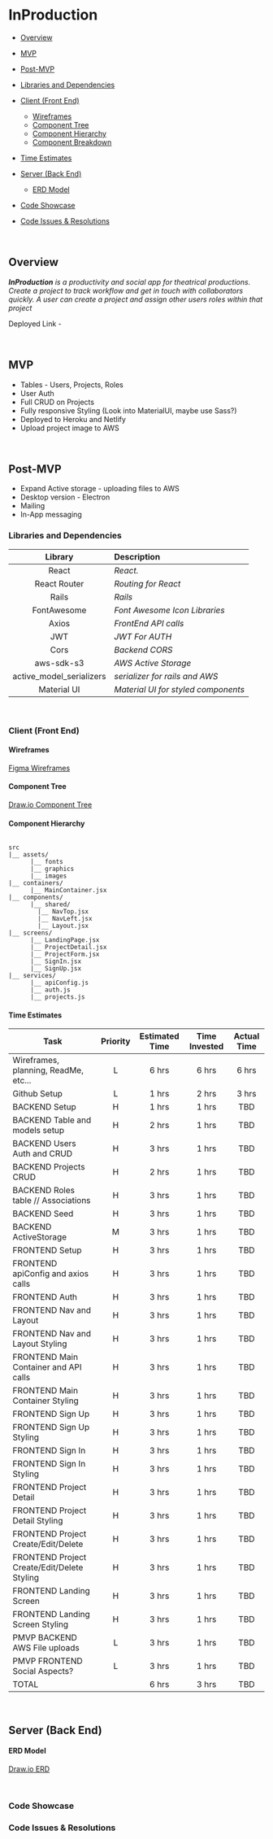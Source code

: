 # InProduction

- [Overview](#overview)
- [MVP](#mvp)
- [Post-MVP](#post-mvp)
- [Libraries and Dependencies](#libraries-and-dependencies)
- [Client (Front End)](#client-front-end)
  - [Wireframes](#wireframes)
  - [Component Tree](#component-tree)
  - [Component Hierarchy](#component-hierarchy)
  - [Component Breakdown](#component-breakdown)
- [Time Estimates](#time-estimates)
- [Server (Back End)](#server-back-end)

  - [ERD Model](#erd-model)

- [Code Showcase](#code-showcase)
- [Code Issues & Resolutions](#code-issues--resolutions)

<br>

## Overview

_**InProduction** is a productivity and social app for theatrical productions. Create a project to track workflow and get in touch with collaborators quickly. A user can create a project and assign other users roles within that project_

Deployed Link -

<br>

## MVP

- Tables - Users, Projects, Roles
- User Auth
- Full CRUD on Projects
- Fully responsive Styling (Look into MaterialUI, maybe use Sass?)
- Deployed to Heroku and Netlify
- Upload project image to AWS

<br>

## Post-MVP

- Expand Active storage - uploading files to AWS
- Desktop version - Electron
- Mailing
- In-App messaging

### Libraries and Dependencies

|         Library          | Description                         |
| :----------------------: | :---------------------------------- |
|          React           | _React._                            |
|       React Router       | _Routing for React_                 |
|          Rails           | _Rails_                             |
|       FontAwesome        | _Font Awesome Icon Libraries_       |
|          Axios           | _FrontEnd API calls_                |
|           JWT            | _JWT For AUTH_                      |
|           Cors           | _Backend CORS_                      |
|        aws-sdk-s3        | _AWS Active Storage_                |
| active_model_serializers | _serializer for rails and AWS_      |
|       Material UI        | _Material UI for styled components_ |

<br>

### Client (Front End)

#### Wireframes

[Figma Wireframes](https://www.figma.com/file/4bN1wZj37GIoflVn7VgPNK/InProduction-Wireframes?node-id=0%3A1)

#### Component Tree

[Draw.io Component Tree](https://drive.google.com/file/d/11xsAV4mPvM3gBP1ncEykgEfVi0u5QC7p/view?usp=sharing)

#### Component Hierarchy

```structure

src
|__ assets/
      |__ fonts
      |__ graphics
      |__ images
|__ containers/
      |__ MainContainer.jsx
|__ components/
      |__ shared/
        |__ NavTop.jsx
        |__ NavLeft.jsx
        |__ Layout.jsx
|__ screens/
      |__ LandingPage.jsx
      |__ ProjectDetail.jsx
      |__ ProjectForm.jsx
      |__ SignIn.jsx
      |__ SignUp.jsx
|__ services/
      |__ apiConfig.js
      |__ auth.js
      |__ projects.js

```

#### Time Estimates

| Task                                        | Priority | Estimated Time | Time Invested | Actual Time |
| ------------------------------------------- | :------: | :------------: | :-----------: | :---------: |
| Wireframes, planning, ReadMe, etc...        |    L     |     6 hrs      |     6 hrs     |    6 hrs    |
| Github Setup                                |    L     |     1 hrs      |     2 hrs     |    3 hrs    |
| BACKEND Setup                               |    H     |     1 hrs      |     1 hrs     |     TBD     |
| BACKEND Table and models setup              |    H     |     2 hrs      |     1 hrs     |     TBD     |
| BACKEND Users Auth and CRUD                 |    H     |     3 hrs      |     1 hrs     |     TBD     |
| BACKEND Projects CRUD                       |    H     |     2 hrs      |     1 hrs     |     TBD     |
| BACKEND Roles table // Associations         |    H     |     3 hrs      |     1 hrs     |     TBD     |
| BACKEND Seed                                |    H     |     3 hrs      |     1 hrs     |     TBD     |
| BACKEND ActiveStorage                       |    M     |     3 hrs      |     1 hrs     |     TBD     |
| FRONTEND Setup                              |    H     |     3 hrs      |     1 hrs     |     TBD     |
| FRONTEND apiConfig and axios calls          |    H     |     3 hrs      |     1 hrs     |     TBD     |
| FRONTEND Auth                               |    H     |     3 hrs      |     1 hrs     |     TBD     |
| FRONTEND Nav and Layout                     |    H     |     3 hrs      |     1 hrs     |     TBD     |
| FRONTEND Nav and Layout Styling             |    H     |     3 hrs      |     1 hrs     |     TBD     |
| FRONTEND Main Container and API calls       |    H     |     3 hrs      |     1 hrs     |     TBD     |
| FRONTEND Main Container Styling             |    H     |     3 hrs      |     1 hrs     |     TBD     |
| FRONTEND Sign Up                            |    H     |     3 hrs      |     1 hrs     |     TBD     |
| FRONTEND Sign Up Styling                    |    H     |     3 hrs      |     1 hrs     |     TBD     |
| FRONTEND Sign In                            |    H     |     3 hrs      |     1 hrs     |     TBD     |
| FRONTEND Sign In Styling                    |    H     |     3 hrs      |     1 hrs     |     TBD     |
| FRONTEND Project Detail                     |    H     |     3 hrs      |     1 hrs     |     TBD     |
| FRONTEND Project Detail Styling             |    H     |     3 hrs      |     1 hrs     |     TBD     |
| FRONTEND Project Create/Edit/Delete         |    H     |     3 hrs      |     1 hrs     |     TBD     |
| FRONTEND Project Create/Edit/Delete Styling |    H     |     3 hrs      |     1 hrs     |     TBD     |
| FRONTEND Landing Screen                     |    H     |     3 hrs      |     1 hrs     |     TBD     |
| FRONTEND Landing Screen Styling             |    H     |     3 hrs      |     1 hrs     |     TBD     |
| PMVP BACKEND AWS File uploads               |    L     |     3 hrs      |     1 hrs     |     TBD     |
| PMVP FRONTEND Social Aspects?               |    L     |     3 hrs      |     1 hrs     |     TBD     |
| TOTAL                                       |          |     6 hrs      |     3 hrs     |     TBD     |

<br>

## Server (Back End)

#### ERD Model

[Draw.io ERD](https://drive.google.com/file/d/1N-NiaZCIWEdwmHLy-4wM6nOrUszy3M6k/view?usp=sharing)

<br>

### Code Showcase

### Code Issues & Resolutions

